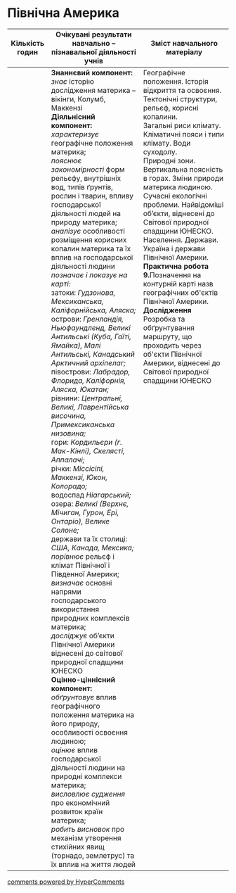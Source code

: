 <div id="hypercomments_widget" class="js-hypercomments-widget invisible"></div>

# Північна Америка

<table>
  <tr>
    <td width="10%" align="center"><b>Кількість годин</b></td>  
    <td width="45%" align="center"><b>Очікувані  результати  навчально – пізнавальної  діяльності  учнів</b></td>
    <td width="45%" align="center"><b>Зміст навчального матеріалу</b></td>
  </tr>
<tbody>
  <tr>
<td width="10%" style="vertical-align:top !important;"></td>
    <td width="45%" style="vertical-align:top !important;">
    <b>Знаннєвий компонент:</b><br>
    <i>знає</i> історію дослідження материка – вікінги, Колумб, Маккензі<br>
    <b>Діяльнісний компонент:</b><br>
    <i>характеризує</i> географічне положення материка;<br>
    <i>пояснює закономірності</i> форм рельєфу, внутрішніх вод, типів ґрунтів, рослин і тварин, впливу господарської діяльності людей на природу материка;<br>
    <i>аналізує</i> особливості розміщення корисних  копалин материка та їх вплив на господарської діяльності людини<br>
    <i>позначає і показує на карті:</i> <br>
    затоки: <i>Гудзонова, Мексиканська, Каліфорнійська, Аляска;</i> <br>
    острови: <i>Гренландія, Ньюфаундленд, Великі Антильські (Куба, Гаїті, Ямайка), Малі Антильські, Канадський Арктичний архіпелаг;</i><br>  
    півострови: <i>Лабрадор, Флорида, Каліфорнія, Аляска, Юкатан;</i> <br>
    рівнини: <i>Центральні, Великі, Лаврентійська височина, Примексиканська низовина;</i> <br>
    гори: <i>Кордильєри (г. Мак-Кінлі), Скелясті, Аппалачі;</i> <br>
    річки: <i>Міссісіпі, Маккензі, Юкон, Колорадо;</i> <br>
    водоспад <i>Ніагарський;</i> <br>
    озера: <i>Великі (Верхнє, Мічиган, Гурон, Ері, Онтаріо), Велике Солоне;</i> <br>
    держави та їх столиці: <i>США, Канада, Мексика;</i><br>
    <i>порівнює</i> рельєф і клімат Північної і Південної Америки;<br>
    <i>визначає</i> основні напрями господарського використання природних комплексів материка;<br>
    <i>досліджує</i> об’єкти Північної Америки віднесені до світової природної спадщини ЮНЕСКО<br>
    <b>Оцінно-ціннісний компонент:</b><br>
    <i>обґрунтовує</i> вплив географічного положення материка на його природу,  особливості освоєння людиною;<br>
    <i>оцінює</i> вплив господарської діяльності людини на природні комплекси материка;<br>
    <i>висловлює судження</i> про економічний розвиток країн материка;<br>
    <i>робить висновок</i> про механізм утворення стихійних явищ (торнадо, землетрус) та їх  вплив на життя людей<br>
</td>
    <td width="45%" style="vertical-align:top !important;">
    Географічне положення. Історія відкриття та освоєння. Тектонічні структури, рельєф, корисні копалини.   <br>
    Загальні риси клімату. Кліматичні пояси і типи клімату. Води суходолу. <br>
    Природні зони. Вертикальна поясність в горах. Зміни природи материка людиною. Сучасні екологічні проблеми. Найвідоміші об’єкти, віднесені до Світової природної  спадщини  ЮНЕСКО.<br>
    Населення. Держави.  Україна і держави  Північної Америки. <br>
    <b>Практична робота</b><br>
    <b>9.</b>Позначення на контурній карті назв географічних об'єктів Північної Америки.<br>
    <b>Дослідження</b><br>
    Розробка та обґрунтування маршруту, що проходить через об'єкти Північної Америки, віднесені до Світової природної спадщини ЮНЕСКО
    </td>
  </tr>
</tbody>
</table>

<div class="js-hypercomments-container">
<a href="http://hypercomments.com" class="hc-link" title="comments widget">comments powered by HyperComments</a>
</div>